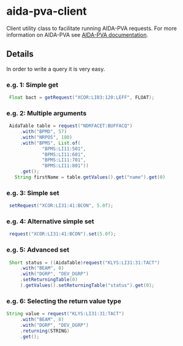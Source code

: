 # aida-pva-client
Client utility class to facilitate running AIDA-PVA requests.  For more 
information on AIDA-PVA see [AIDA-PVA documentation](https://www.slac.stanford.edu/grp/cd/soft/aida/aida-pva/).

## Details
In order to write a query it is very easy.

### e.g. 1: Simple get
```java
 Float bact = getRequest("XCOR:LI03:120:LEFF", FLOAT);
```

### e.g. 2: Multiple arguments
```java
 AidaTable table = request("NDRFACET:BUFFACQ")
     .with("BPMD", 57)
     .with("NRPOS", 180)
     .with("BPMS", List.of(
             "BPMS:LI11:501",
             "BPMS:LI11:601",
             "BPMS:LI11:701",
             "BPMS:LI11:801"))
     .get();
   String firstName = table.getValues().get("name").get(0)
```

### e.g. 3: Simple set

```java
 setRequest("XCOR:LI31:41:BCON", 5.0f);
```

### e.g. 4: Alternative simple set

```java
 request("XCOR:LI31:41:BCON").set(5.0f);
```

### e.g. 5: Advanced set
```java
 Short status = ((AidaTable)request("KLYS:LI31:31:TACT")
     .with("BEAM", 8)
     .with("DGRP", "DEV_DGRP")
     .setReturningTable(0)
     ).getValues().setReturningTable("status").get(0);
```

### e.g. 6: Selecting the return value type

```java
String value = request("KLYS:LI31:31:TACT")
     .with("BEAM", 8)
     .with("DGRP", "DEV_DGRP")
     .returning(STRING)
     .get();
```
